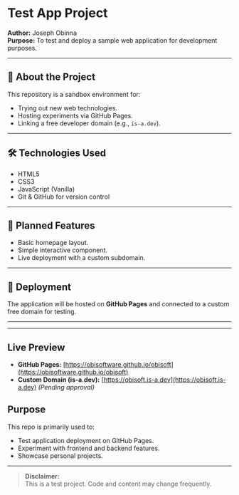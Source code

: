 # Test App Project

**Author:** Joseph Obinna  
**Purpose:** To test and deploy a sample web application for development purposes.

---

## 📌 About the Project
This repository is a sandbox environment for:
- Trying out new web technologies.
- Hosting experiments via GitHub Pages.
- Linking a free developer domain (e.g., `is-a.dev`).

---

## 🛠 Technologies Used
- HTML5  
- CSS3  
- JavaScript (Vanilla)  
- Git & GitHub for version control

---

## 🚀 Planned Features
- Basic homepage layout.
- Simple interactive component.
- Live deployment with a custom subdomain.

---

## 📂 Deployment
The application will be hosted on **GitHub Pages** and connected to a custom free domain for testing.

---
---
## Live Preview
- **GitHub Pages:** [https://obisoftware.github.io/obisoft](https://obisoftware.github.io/obisoft)  
- **Custom Domain (is-a.dev):** [https://obisoft.is-a.dev](https://obisoft.is-a.dev) *(Pending approval)*

## Purpose
This repo is primarily used to:
- Test application deployment on GitHub Pages.
- Experiment with frontend and backend features.
- Showcase personal projects.
---

> **Disclaimer:**  
> This is a test project. Code and content may change frequently.
